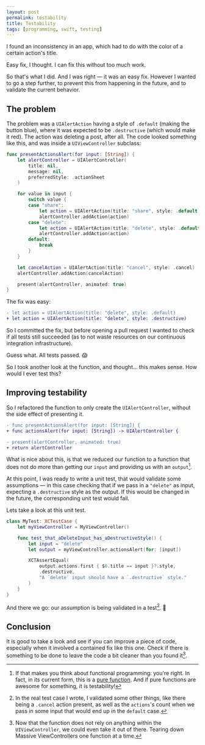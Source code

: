```yaml
---
layout: post
permalink: testability
title: Testability
tags: [programming, swift, testing]
---
```


I found an inconsistency in an app, which had to do with the color of a certain action's title.

Easy fix, I thought. I can fix this without too much work.

<!--more-->

So that's what I did. And I was right — it was an easy fix. However I wanted to go a step further, to prevent this from happening in the future, and to validate the current behavior.

## The problem

The problem was a `UIAlertAction` having a style of `.default` (making the button blue), where it was expected to be `.destructive` (which would make it red). The action was deleting a post, after all. The code looked something like this, and was inside a `UIViewController` subclass:

```swift
func presentActionsAlert(for input: [String]) {
    let alertController = UIAlertController(
        title: nil,
        message: nil,
        preferredStyle: .actionSheet
    )

    for value in input {
        switch value {
        case "share":
            let action = UIAlertAction(title: "share", style: .default)
            alertController.addAction(action)
        case "delete":
            let action = UIAlertAction(title: "delete", style: .default)
            alertController.addAction(action)
        default:
            break
        }
    }

    let cancelAction = UIAlertAction(title: "cancel", style: .cancel)
    alertController.addAction(cancelAction)

    present(alertController, animated: true)
}
```

The fix was easy:

```diff
- let action = UIAlertAction(title: "delete", style: .default)
+ let action = UIAlertAction(title: "delete", style: .destructive)
```

So I committed the fix, but before opening a pull request I wanted to check if all tests still succeeded (as to not waste resources on our continuous integration infrastructure).

Guess what. All tests passed. 😱

So I took another look at the function, and thought... this makes sense. How would I ever test this?

## Improving testability

So I refactored the function to only create the `UIAlertController`, without the side effect of presenting it.

```diff
- func presentActionsAlert(for input: [String]) {
+ func actionsAlert(for input: [String]) -> UIAlertController {

- present(alertController, animated: true)
+ return alertController
```

What is nice about this, is that we reduced our function to a function that does not do more than getting our `input` and providing us with an `output`[^1].

At this point, I was ready to write a unit test, that would validate some assumptions — in this case checking that if we pass in a `"delete"` as input, expecting a `.destructive` style as the output. If this would be changed in the future, the corresponding unit test would fail.

Lets take a look at this unit test.

```swift
class MyTest: XCTestCase {
    let myViewController = MyViewController()

    func test_that_aDeleteInput_has_aDestructiveStyle() {
        let input = "delete"
        let output = myViewController.actionsAlert(for: [input])

        XCTAssertEqual(
            output.actions.first { $0.title == input }?.style,
            .destructive,
            "A `delete` input should have a `.destructive` style."
        )
    }
}
```

And there we go: our assumption is being validated in a test[^2]. 🎉

## Conclusion

It is good to take a look and see if you can improve a piece of code, especially when it involved a contained fix like this one. Check if there is something to be done to leave the code a bit cleaner than you found it[^3].

[^1]: If that makes you think about functional programming: you're right. In fact, in its current form, this is a [pure function](https://en.wikipedia.org/wiki/Functional_programming#Pure_functions). And if pure functions are awesome for something, it is testability!
[^2]: In the real test case I wrote, I validated some other things, like there being a `.cancel` action present, as well as the `actions`'s count when we pass in some input that would end up in the `default` case.
[^3]: Now that the function does not rely on anything within the `UIViewController`, we could even take it out of there. Tearing down Massive ViewControllers one function at a time.
